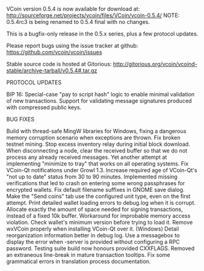 VCoin version 0.5.4 is now available for download at:
http://sourceforge.net/projects/vcoin/files/VCoin/vcoin-0.5.4/
NOTE: 0.5.4rc3 is being renamed to 0.5.4 final with no changes.

This is a bugfix-only release in the 0.5.x series, plus a few protocol updates.

Please report bugs using the issue tracker at github:
https://github.com/vcoin/vcoin/issues

Stable source code is hosted at Gitorious:
http://gitorious.org/vcoin/vcoind-stable/archive-tarball/v0.5.4#.tar.gz

PROTOCOL UPDATES

BIP 16: Special-case "pay to script hash" logic to enable minimal validation of new transactions.
Support for validating message signatures produced with compressed public keys.

BUG FIXES

Build with thread-safe MingW libraries for Windows, fixing a dangerous memory corruption scenario when exceptions are thrown.
Fix broken testnet mining.
Stop excess inventory relay during initial block download.
When disconnecting a node, clear the received buffer so that we do not process any already received messages.
Yet another attempt at implementing "minimize to tray" that works on all operating systems.
Fix VCoin-Qt notifications under Growl 1.3.
Increase required age of VCoin-Qt's "not up to date" status from 30 to 90 minutes.
Implemented missing verifications that led to crash on entering some wrong passphrases for encrypted wallets.
Fix default filename suffixes in GNOME save dialog.
Make the "Send coins" tab use the configured unit type, even on the first attempt.
Print detailed wallet loading errors to debug.log when it is corrupt.
Allocate exactly the amount of space needed for signing transactions, instead of a fixed 10k buffer.
Workaround for improbable memory access violation.
Check wallet's minimum version before trying to load it.
Remove wxVCoin properly when installing VCoin-Qt over it. (Windows)
Detail reorganization information better in debug log.
Use a messagebox to display the error when -server is provided without configuring a RPC password.
Testing suite build now honours provided CXXFLAGS.
Removed an extraneous line-break in mature transaction tooltips.
Fix some grammatical errors in translation process documentation.
